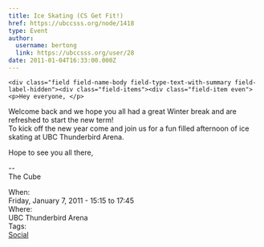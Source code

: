 ```yaml
---
title: Ice Skating (CS Get Fit!) 
href: https://ubccsss.org/node/1418
type: Event
author:
  username: bertong
  link: https://ubccsss.org/user/28
date: 2011-01-04T16:33:00.000Z
---
```



    <div class="field field-name-body field-type-text-with-summary field-label-hidden"><div class="field-items"><div class="field-item even"><p>Hey everyone, </p>
<p>Welcome back and we hope you all had a great Winter break and are refreshed to start the new term!<br>
To kick off the new year come and join us for a fun filled afternoon of ice skating at UBC Thunderbird Arena.</p>
<p>Hope to see you all there,</p>
<p>--<br>
The Cube</p>
</div></div></div><div class="field field-name-field-dates field-type-datetime field-label-above"><div class="field-label">When:&#xA0;</div><div class="field-items"><div class="field-item even"><span class="date-display-single">Friday, January 7, 2011 - <span class="date-display-range"><span class="date-display-start">15:15</span> to <span class="date-display-end">17:45</span></span></span></div></div></div><div class="field field-name-field-location field-type-text field-label-above"><div class="field-label">Where:&#xA0;</div><div class="field-items"><div class="field-item even">UBC Thunderbird Arena</div></div></div>    <footer>
    <div class="field field-name-field-tags field-type-taxonomy-term-reference field-label-above"><div class="field-label">Tags:&#xA0;</div><div class="field-items"><div class="field-item even"><a href="/social">Social</a></div></div></div>      </footer>
    